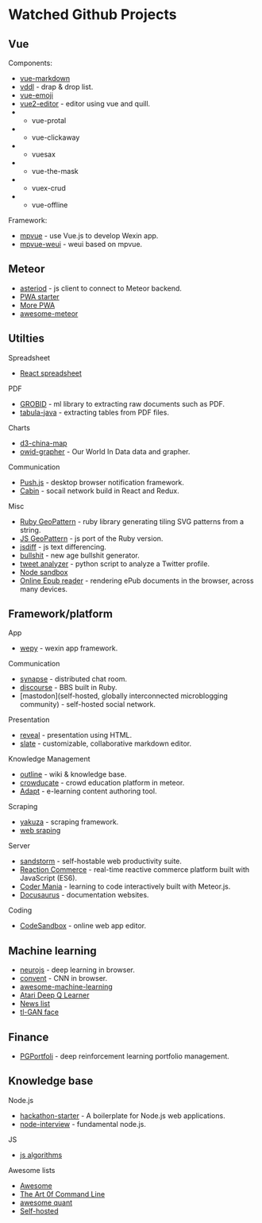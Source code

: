 # Watched Github Projects

## Vue

Components:

* [vue-markdown](https://github.com/miaolz123/vue-markdown)
* [vddl](https://github.com/hejianxian/vddl) - drap & drop list.
* [vue-emoji](https://github.com/rishiqing/vue-emoji)
* [vue2-editor](https://github.com/davidroyer/vue2-editor) - editor using vue and quill.
* - vue-protal
* - vue-clickaway
* - vuesax
* - vue-the-mask
* - vuex-crud
* - vue-offline

Framework:

* [mpvue](https://github.com/Meituan-Dianping/mpvue) - use Vue.js to develop Wexin app.
* [mpvue-weui](https://github.com/KuangPF/mpvue-weui) - weui based on mpvue.

## Meteor

* [asteriod](https://github.com/mondora/asteroid) - js client to connect to Meteor backend.
* [PWA starter](https://github.com/fede-rodes/meteor-apollo-starter-kit)
* [More PWA](https://github.com/CodeFTW/future-web)
* [awesome-meteor](https://github.com/Urigo/awesome-meteor)

## Utilties

Spreadsheet

* [React spreadsheet](https://github.com/felixrieseberg/React-Spreadsheet-Component)

PDF

* [GROBID](https://github.com/kermitt2/grobid) - ml library to extracting raw documents such as PDF.
* [tabula-java](https://github.com/tabulapdf/tabula-java) -  extracting tables from PDF files.

Charts

* [d3-china-map](https://github.com/clemsos/d3-china-map)
* [owid-grapher](https://github.com/owid/owid-grapher) - Our World In Data data and grapher.

Communication

* [Push.js](https://github.com/Nickersoft/push.js) - desktop browser notification framework.
* [Cabin](https://github.com/GetStream/stream-react-example) - socail network build in React and Redux.

Misc

* [Ruby GeoPattern](https://github.com/jasonlong/geo_pattern) - ruby library generating tiling SVG patterns from a string.
* [JS GeoPattern](https://github.com/btmills/geopattern) - js port of the Ruby version.
* [jsdiff](https://github.com/kpdecker/jsdiff) - js text differencing.
* [bullshit](https://github.com/sebpearce/bullshit) - new age bullshit generator.
* [tweet analyzer](https://github.com/x0rz/tweets_analyzer) - python script to analyze a Twitter profile.
* [Node sandbox](https://github.com/patriksimek/vm2#cross-sandbox-relationships)
* [Online Epub reader](https://github.com/futurepress/epub.js/) - rendering ePub documents in the browser, across many devices.

## Framework/platform

App

* [wepy](https://github.com/Tencent/wepy) - wexin app framework.

Communication

* [synapse](https://github.com/matrix-org/synapse) - distributed chat room.
* [discourse](https://github.com/discourse/discourse) - BBS built in Ruby.
* [mastodon](self-hosted, globally interconnected microblogging community) - self-hosted social network.

Presentation

* [reveal](https://github.com/hakimel/reveal.js) - presentation using HTML.
* [slate](https://github.com/ianstormtaylor/slate) - customizable, collaborative markdown editor.

Knowledge Management

* [outline](https://github.com/outline/outline) - wiki & knowledge base.
* [crowducate](https://github.com/Crowducate/crowducate-platform) - crowd education platform in meteor.
* [Adapt](https://github.com/adaptlearning/adapt_framework) - e-learning content authoring tool.

Scraping

* [yakuza](https://github.com/dennishu001/yakuza) - scraping framework.
* [web sraping](https://github.com/dennishu001/awesome-web-scraping)

Server

* [sandstorm](https://github.com/dennishu001/sandstorm) - self-hostable web productivity suite.
* [Reaction Commerce](https://github.com/reactioncommerce/reaction) - real-time reactive commerce platform built with JavaScript (ES6).
* [Coder Mania](https://github.com/jlevy/the-art-of-command-line) - learning to code interactively built with Meteor.js.
* [Docusaurus](https://github.com/facebook/Docusaurus) - documentation websites.

Coding

* [CodeSandbox](https://github.com/CompuIves/codesandbox-client) - online web app editor.

## Machine learning

* [neurojs](https://github.com/janhuenermann/neurojs) - deep learning in browser.
* [convent](https://github.com/karpathy/convnetjs) - CNN in browser.
* [awesome-machine-learning](https://github.com/josephmisiti/awesome-machine-learning)
* [Atari Deep Q Learner](https://github.com/kuz/DeepMind-Atari-Deep-Q-Learner)
* [News list](https://github.com/basicmi/AI-Chip-List)
* [tl-GAN face](https://github.com/SummitKwan/transparent_latent_gan)

## Finance

* [PGPortfoli](https://github.com/ZhengyaoJiang/PGPortfolio) - deep reinforcement learning portfolio management.

## Knowledge base

Node.js

* [hackathon-starter](https://github.com/sahat/hackathon-starter) - A boilerplate for Node.js web applications.
* [node-interview](https://github.com/ElemeFE/node-interview/blob/master/sections/en-us/common.md) - fundamental node.js.

JS

* [js algorithms](https://github.com/trekhleb/javascript-algorithms)

Awesome lists

* [Awesome](https://github.com/sindresorhus/awesome)
* [The Art 0f Command Line](https://github.com/jlevy/the-art-of-command-line)
* [awesome quant](https://github.com/wilsonfreitas/awesome-quant)
* [Self-hosted](https://github.com/Kickball/awesome-selfhosted)

